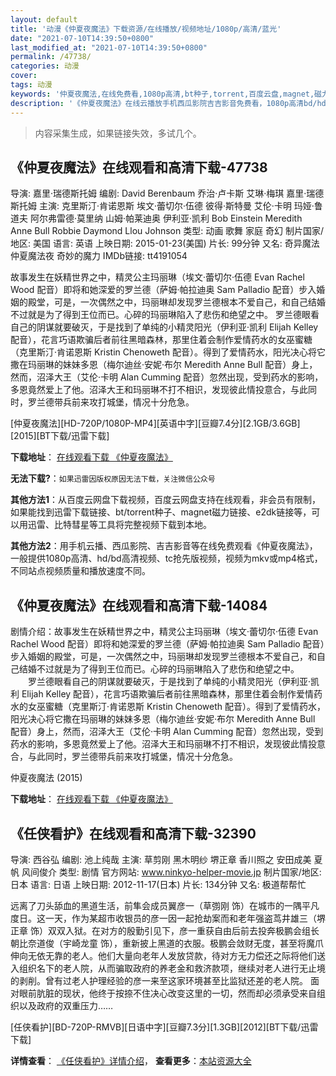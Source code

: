 ```yaml
---
layout: default
title: '动漫《仲夏夜魔法》下载资源/在线播放/视频地址/1080p/高清/蓝光'
date: "2021-07-10T14:39:50+0800"
last_modified_at: "2021-07-10T14:39:50+0800"
permalink: /47738/
categories: 动漫
cover:
tags: 动漫
keywords: '仲夏夜魔法,在线免费看,1080p高清,bt种子,torrent,百度云盘,magnet,磁力链,迅雷下载资源'
description: '《仲夏夜魔法》在线云播放手机西瓜影院吉吉影音免费看，1080p高清bd/hd未删减完整版和tc抢先枪版，mkv/mp4格式，附带bt/torrent种子、magnet/磁力链、百度云盘、网盘资源迅雷下载链接'
---
```


>内容采集生成，如果链接失效，多试几个。


## 《仲夏夜魔法》在线观看和高清下载-47738

导演: 嘉里·瑞德斯托姆 编剧: David Berenbaum 乔治·卢卡斯 艾琳·梅琪 嘉里·瑞德斯托姆 主演: 克里斯汀·肯诺恩斯 埃文·蕾切尔·伍德 彼得·斯特曼 艾伦·卡明 玛娅·鲁道夫 阿尔弗雷德·莫里纳 山姆·帕莱迪奥 伊利亚·凯利 Bob Einstein Meredith Anne Bull Robbie Daymond Llou Johnson 类型: 动画 歌舞 家庭 奇幻 制片国家/地区: 美国 语言: 英语 上映日期: 2015-01-23(美国) 片长: 99分钟 又名: 奇异魔法 仲夏魔法夜 奇妙的魔力 IMDb链接: tt4191054

故事发生在妖精世界之中，精灵公主玛丽琳（埃文·蕾切尔·伍德 Evan Rachel Wood 配音）即将和她深爱的罗兰德（萨姆·帕拉迪奥 Sam Palladio 配音）步入婚姻的殿堂，可是，一次偶然之中，玛丽琳却发现罗兰德根本不爱自己，和自己结婚不过就是为了得到王位而已。心碎的玛丽琳陷入了悲伤和绝望之中。 罗兰德眼看自己的阴谋就要破灭，于是找到了单纯的小精灵阳光（伊利亚·凯利 Elijah Kelley 配音），花言巧语欺骗后者前往黑暗森林，那里住着会制作爱情药水的女巫蜜糖（克里斯汀·肯诺恩斯 Kristin Chenoweth 配音）。得到了爱情药水，阳光决心将它撒在玛丽琳的妹妹多恩（梅尔迪丝·安妮·布尔 Meredith Anne Bull 配音）身上，然而，沼泽大王（艾伦·卡明 Alan Cumming 配音）忽然出现，受到药水的影响，多恩竟然爱上了他。沼泽大王和玛丽琳不打不相识，发现彼此情投意合，与此同时，罗兰德带兵前来攻打城堡，情况十分危急。


[仲夏夜魔法][HD-720P/1080P-MP4][英语中字][豆瓣7.4分][2.1GB/3.6GB][2015][BT下载/迅雷下载]

**下载地址**： [在线观看下载 《仲夏夜魔法》](https://www.btdx8.com/torrent/strange_magic_2015.html) 


**无法下载?**：`如果迅雷因版权原因无法下载，关注微信公众号 `

**其他方法1**：从百度云网盘下载视频，百度云网盘支持在线观看，非会员有限制，如果能找到迅雷下载链接、bt/torrent种子、magnet磁力链接、e2dk链接等，可以用迅雷、比特彗星等工具将完整视频下载到本地。

**其他方法2**：用手机云播、西瓜影院、吉吉影音等在线免费观看《仲夏夜魔法》，一般提供1080p高清、hd/bd高清视频、tc抢先版视频，视频为mkv或mp4格式，不同站点视频质量和播放速度不同。


## 《仲夏夜魔法》在线观看和高清下载-14084

剧情介绍：故事发生在妖精世界之中，精灵公主玛丽琳（埃文·蕾切尔·伍德 Evan Rachel Wood 配音）即将和她深爱的罗兰德（萨姆·帕拉迪奥 Sam Palladio 配音）步入婚姻的殿堂，可是，一次偶然之中，玛丽琳却发现罗兰德根本不爱自己，和自己结婚不过就是为了得到王位而已。心碎的玛丽琳陷入了悲伤和绝望之中。  　　罗兰德眼看自己的阴谋就要破灭，于是找到了单纯的小精灵阳光（伊利亚·凯利 Elijah Kelley 配音），花言巧语欺骗后者前往黑暗森林，那里住着会制作爱情药水的女巫蜜糖（克里斯汀·肯诺恩斯 Kristin Chenoweth 配音）。得到了爱情药水，阳光决心将它撒在玛丽琳的妹妹多恩（梅尔迪丝·安妮·布尔 Meredith Anne Bull 配音）身上，然而，沼泽大王（艾伦·卡明 Alan Cumming 配音）忽然出现，受到药水的影响，多恩竟然爱上了他。沼泽大王和玛丽琳不打不相识，发现彼此情投意合，与此同时，罗兰德带兵前来攻打城堡，情况十分危急。


仲夏夜魔法 (2015)

**下载地址**： [在线观看下载 《仲夏夜魔法》](https://www.btbtdy.me/btdy/dy471.html) 


## 《任侠看护》在线观看和高清下载-32390

导演: 西谷弘 编剧: 池上纯哉 主演: 草剪刚 黑木明纱 堺正章 香川照之 安田成美 夏帆 风间俊介 类型: 剧情 官方网站: www.ninkyo-helper-movie.jp 制片国家/地区: 日本 语言: 日语 上映日期: 2012-11-17(日本) 片长: 134分钟 又名: 极道帮帮忙

远离了刀头舔血的黑道生活，前隼会成员翼彦一（草彅刚 饰）在城市的一隅平凡度日。这一天，作为某超市收银员的彦一因一起抢劫案而和老年强盗茑井雄三（堺正章 饰）双双入狱。在对方的殷勤引见下，彦一重获自由后前去投奔极鹏会组长朝比奈道俊（宇崎龙童 饰），重新披上黑道的衣服。极鹏会敛财无度，甚至将魔爪伸向无依无靠的老人。他们大量向老年人发放贷款，待对方无力偿还之际将他们送入组织名下的老人院，从而骗取政府的养老金和救济款项，继续对老人进行无止境的剥削。曾有过老人护理经验的彦一来至这家环境甚至比监狱还差的老人院。 面对眼前肮脏的现状，他终于按捺不住决心改变这里的一切，然而却必须承受来自组织以及政府的双重压力……


[任侠看护][BD-720P-RMVB][日语中字][豆瓣7.3分][1.3GB][2012][BT下载/迅雷下载]

**详情查看**： [《任侠看护》详情介绍](/movie/32390/)， **查看更多**：[本站资源大全](/movie/t/all/)

